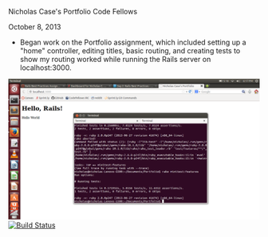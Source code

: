 Nicholas Case's Portfolio
Code Fellows

October 8, 2013

- Began work on the Portfolio assignment, which included setting up a "home" controller, editing titles, basic routing, and creating tests to show my routing worked while running the Rails server on localhost:3000.

![Screencap](/public/images/screenshot.png "Screencap of Test Passing")
[![Build Status](https://travis-ci.org/[SupahNickie]/[RailsPortfolio])](https://travis-ci.org/[SupahNickie]/[RailsPortfolio])
